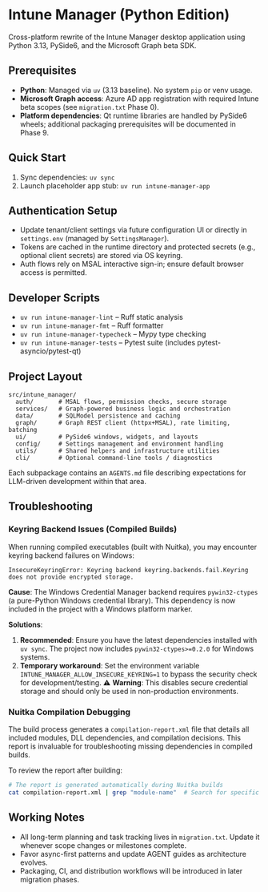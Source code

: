 # Intune Manager (Python Edition)

Cross-platform rewrite of the Intune Manager desktop application using Python 3.13, PySide6, and the Microsoft Graph beta SDK.

## Prerequisites
- **Python**: Managed via `uv` (3.13 baseline). No system `pip` or venv usage.
- **Microsoft Graph access**: Azure AD app registration with required Intune beta scopes (see `migration.txt` Phase 0).
- **Platform dependencies**: Qt runtime libraries are handled by PySide6 wheels; additional packaging prerequisites will be documented in Phase 9.

## Quick Start
1. Sync dependencies: `uv sync`
2. Launch placeholder app stub: `uv run intune-manager-app`

## Authentication Setup
- Update tenant/client settings via future configuration UI or directly in `settings.env` (managed by `SettingsManager`).
- Tokens are cached in the runtime directory and protected secrets (e.g., optional client secrets) are stored via OS keyring.
- Auth flows rely on MSAL interactive sign-in; ensure default browser access is permitted.

## Developer Scripts
- `uv run intune-manager-lint` – Ruff static analysis
- `uv run intune-manager-fmt` – Ruff formatter
- `uv run intune-manager-typecheck` – Mypy type checking
- `uv run intune-manager-tests` – Pytest suite (includes pytest-asyncio/pytest-qt)

## Project Layout
```
src/intune_manager/
  auth/       # MSAL flows, permission checks, secure storage
  services/   # Graph-powered business logic and orchestration
  data/       # SQLModel persistence and caching
  graph/      # Graph REST client (httpx+MSAL), rate limiting, batching
  ui/         # PySide6 windows, widgets, and layouts
  config/     # Settings management and environment handling
  utils/      # Shared helpers and infrastructure utilities
  cli/        # Optional command-line tools / diagnostics
```
Each subpackage contains an `AGENTS.md` file describing expectations for LLM-driven development within that area.

## Troubleshooting

### Keyring Backend Issues (Compiled Builds)

When running compiled executables (built with Nuitka), you may encounter keyring backend failures on Windows:

```
InsecureKeyringError: Keyring backend keyring.backends.fail.Keyring does not provide encrypted storage.
```

**Cause**: The Windows Credential Manager backend requires `pywin32-ctypes` (a pure-Python Windows credential library). This dependency is now included in the project with a Windows platform marker.

**Solutions**:
1. **Recommended**: Ensure you have the latest dependencies installed with `uv sync`. The project now includes `pywin32-ctypes>=0.2.0` for Windows systems.
2. **Temporary workaround**: Set the environment variable `INTUNE_MANAGER_ALLOW_INSECURE_KEYRING=1` to bypass the security check for development/testing. ⚠️ **Warning**: This disables secure credential storage and should only be used in non-production environments.

### Nuitka Compilation Debugging

The build process generates a `compilation-report.xml` file that details all included modules, DLL dependencies, and compilation decisions. This report is invaluable for troubleshooting missing dependencies in compiled builds.

To review the report after building:
```bash
# The report is generated automatically during Nuitka builds
cat compilation-report.xml | grep "module-name"  # Search for specific modules
```

## Working Notes
- All long-term planning and task tracking lives in `migration.txt`. Update it whenever scope changes or milestones complete.
- Favor async-first patterns and update AGENT guides as architecture evolves.
- Packaging, CI, and distribution workflows will be introduced in later migration phases.
